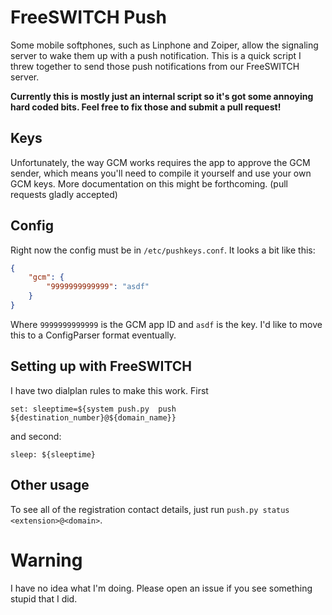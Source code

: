 # FreeSWITCH Push
Some mobile softphones, such as Linphone and Zoiper, allow the signaling server to wake them up with
a push notification. This is a quick script I threw together to send those push notifications from
our FreeSWITCH server.

**Currently this is mostly just an internal script so it's got some annoying hard coded bits. Feel
free to fix those and submit a pull request!**

## Keys
Unfortunately, the way GCM works requires the app to approve the GCM sender, which means you'll need
to compile it yourself and use your own GCM keys. More documentation on this might be forthcoming.
(pull requests gladly accepted)

## Config
Right now the config must be in `/etc/pushkeys.conf`. It looks a bit like this:
```json
{
    "gcm": {
        "9999999999999": "asdf"
    }
}
```
Where `9999999999999` is the GCM app ID and `asdf` is the key. I'd like to move this to a
ConfigParser format eventually.

## Setting up with FreeSWITCH
I have two dialplan rules to make this work. First

`set: sleeptime=${system push.py  push ${destination_number}@${domain_name}}`

and second:

`sleep: ${sleeptime}`

## Other usage
To see all of the registration contact details, just run `push.py status <extension>@<domain>`.

# Warning
I have no idea what I'm doing. Please open an issue if you see something stupid that I did.
